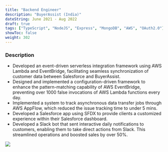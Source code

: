 ```yaml
---
title: "Backend Engineer"
description: "BuyerAssist (India)"
dateString: June 2021 - Aug 2022
draft: true
tags: ["TypeScript", "NodeJS", "Express", "MongoDB", "AWS", "OAuth2.0"]
showToc: false
weight: 302
--- 
```


### Description

- Developed an event-driven serverless integration framework using AWS Lambda and EventBridge, facilitating seamless synchronization of customer data between Salesforce and BuyerAssist.
- Designed and implemented a configuration-driven framework to enhance the pattern-matching capability of AWS EventBridge, preventing over 1000 false invocations of AWS Lambda functions every day.
- Implemented a system to track asynchronous data transfer jobs through AWS AppFlow, which reduced the issue tracking time to under 5 mins.
- Developed a Salesforce app using SFDX to provide clients a customized experience within their Salesforce dashboard.
- Developed a Slack bot that sent interactive daily notifications to customers, enabling them to take direct actions from Slack. This streamlined operations and boosted sales by over 50%.

![](/experience/buyerassist/img1.jpeg#center)